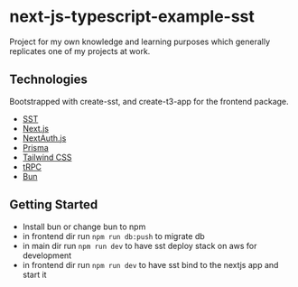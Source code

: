 # next-js-typescript-example-sst

Project for my own knowledge and learning purposes which generally replicates one of my projects at work.

## Technologies
Bootstrapped with create-sst, and create-t3-app for the frontend package.
- [SST](https://sst.dev/)
- [Next.js](https://nextjs.org)
- [NextAuth.js](https://next-auth.js.org)
- [Prisma](https://prisma.io)
- [Tailwind CSS](https://tailwindcss.com)
- [tRPC](https://trpc.io)
- [Bun](https://bun.sh/)

## Getting Started
 - Install bun or change bun to npm
 - in frontend dir run `npm run db:push` to migrate db
 - in main dir run `npm run dev` to have sst deploy stack on aws for development
 - in frontend dir run `npm run dev` to have sst bind to the nextjs app and start it